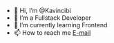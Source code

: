 - 👋 Hi, I’m @Kavincibi
- 👀 I’m a Fullstack Developer
- 🌱 I’m currently learning Frontend
- 📫 How to reach me [E-mail](mailto:kavincibi11@gmail.com)


<!---
Kavincibi/Kavincibi is a ✨ special ✨ repository because its `README.md` (this file) appears on your GitHub profile.
You can click the Preview link to take a look at your changes.
--->
